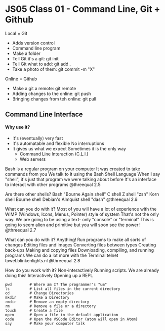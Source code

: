 # JS05 Class 01 - Command Line, Git + Github

Local = Git 
* Adds version control
* Command line program
 * Make a folder
 * Tell Git it's a git: git init
 * Tell Git what to add: git add .
 * Take a photo of them: git commit -m "X"


Online = Github
* Make a git a remote: git remote 
* Adding changes to the online: git push
* Bringing changes from teh online: git pull



## Command Line Interface

#### Why use it?
* It's (eventually) very fast
* It's automatable and flexible No interruptions
* It gives us what we expect Sometimes it is the only way
    * Command Line Interaction (C.L.I.) 
    * Web servers

Bash is a regular program on your computer It was created to take commands from you
We talk to it using the Bash Shell Language When I say "shell", it's just that program we were
talking about before
It's an interface to interact with other programs
     @threequal
2.5
 
 Are there other shells?
Bash "Bourne Again shell" C shell
Z shell "zsh"
Korn shell
Bourne shell
Debian's Almquist shell "dash"
      @threequal
2.6
 
 What can you do with it?
Most of you will have a lot of experience with the WIMP (Windows, Icons, Menus, Pointer) style of system
That's not the only way. We are going to be using a text- only "console" or "terminal"
This is going to seem alien and primitive but you will soon see the power!
@threequal
2.7
 
 What can you do with it?
Anything! Run programs to make all sorts of changes
Editing files and images Converting files between types
Creating back-ups
Making and copying files
Downloading, compiling, and running programs We can do a lot more with the Terminal
 telnet towel.blinkenlights.nl
        @threequal
2.8
 
How do you work with it?
Non-interactively
Running scripts. We are already doing this!
Interactively
Opening up a REPL

```
pwd        # Where am I? The programmer's "um"
ls         # List all files in the current directory
cd         # Change Directories
mkdir      # Make a Directory
rmdir      # Remove an empty directory
rm         # Remove a file or a directory
touch      # Create a file
open       # Open a file in the default application
code       # Open the VSCode Editor (atom will open in Atom)
say        # Make your computer talk
```